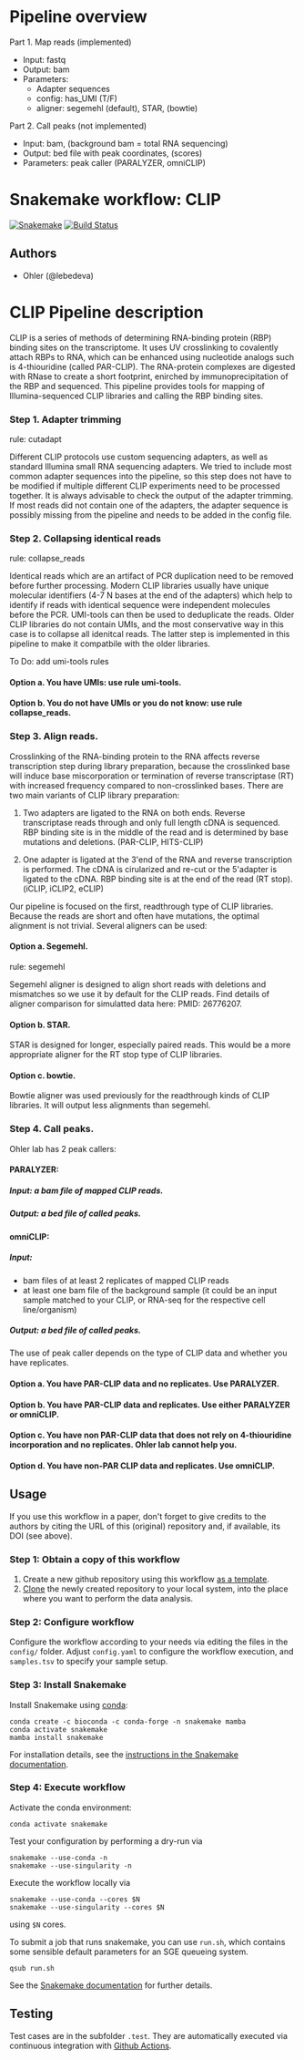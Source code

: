 # Pipeline overview

Part 1. Map reads (implemented)

- Input: fastq
- Output: bam
- Parameters:
    - Adapter sequences
    - config: has_UMI (T/F)
    - aligner: segemehl (default), STAR, (bowtie)
    
Part 2. Call peaks (not implemented)

- Input: bam, (background bam = total RNA sequencing)
- Output: bed file with peak coordinates, (scores)
- Parameters: peak caller (PARALYZER, omniCLIP)


# Snakemake workflow: CLIP

[![Snakemake](https://img.shields.io/badge/snakemake-≥6.2.1-brightgreen.svg)](https://snakemake.bitbucket.io)
[![Build Status](https://travis-ci.org/snakemake-workflows/CLIP.svg?branch=master)](https://travis-ci.org/snakemake-workflows/CLIP)


## Authors

* Ohler (@lebedeva)

# CLIP Pipeline description

CLIP is a series of methods of determining RNA-binding protein (RBP) binding sites on the transcriptome. It uses UV crosslinking to covalently attach RBPs to RNA, which can be enhanced using nucleotide analogs such is 4-thiouridine (called PAR-CLIP). The RNA-protein complexes are digested with RNase to create a short footprint, enirched by immunoprecipitation of the RBP and sequenced. This pipeline provides tools for mapping of Illumina-sequenced CLIP libraries and calling the RBP binding sites.


### Step 1. Adapter trimming

rule: cutadapt

Different CLIP protocols use custom sequencing adapters, as well as standard Illumina small RNA sequencing adapters. We tried to include most common adapter sequences into the pipeline, so this step does not have to be modified if multiple different CLIP experiments need to be processed together. It is always advisable to check the output of the adapter trimming. If most reads did not contain one of the adapters, the adapter sequence is possibly missing from the pipeline and needs to be added in the config file.

### Step 2. Collapsing identical reads

rule: collapse_reads

Identical reads which are an artifact of PCR duplication need to be removed before further processing. Modern CLIP libraries usually have unique molecular identifiers (4-7 N bases at the end of the adapters) which help to identify if reads with identical sequence were independent molecules before the PCR. UMI-tools can then be used to deduplicate the reads. Older CLIP libraries do not contain UMIs, and the most conservative way in this case is to collapse all idenitcal reads. The latter step is implemented in this pipeline to make it compatbile with the older libraries. 

To Do: add umi-tools rules  

#### Option a. You have UMIs: use rule umi-tools.

#### Option b. You do not have UMIs or you do not know: use rule collapse_reads.


### Step 3. Align reads.

Crosslinking of the RNA-binding protein to the RNA affects reverse transcription step during library preparation, because the crosslinked base will induce base miscorporation or termination of reverse transcriptase (RT) with increased frequency compared to non-crosslinked bases. There are two main variants of CLIP library preparation:

1. Two adapters are ligated to the RNA on both ends. Reverse transcriptase reads through and only full length cDNA is sequenced. RBP binding site is in the middle of the read and is determined by base mutations and deletions. (PAR-CLIP, HITS-CLIP)

2. One adapter is ligated at the 3'end of the RNA and reverse transcription is performed. The cDNA is cirularized and re-cut or the 5'adapter is ligated to the cDNA. RBP binding site is at the end of the read (RT stop). (iCLIP, iCLIP2, eCLIP)

Our pipeline is focused on the first, readthrough type of CLIP libraries. Because the reads are short and often have mutations, the optimal alignment is not trivial. Several aligners can be used:

#### Option a. Segemehl.

rule: segemehl

Segemehl aligner is designed to align short reads with deletions and mismatches so we use it by default for the CLIP reads. Find details of aligner comparison for simulatted data here: PMID: 26776207.

#### Option b. STAR.

STAR is designed for longer, especially paired reads. This would be a more appropriate aligner for the RT stop type of CLIP libraries. 

#### Option c. bowtie.

Bowtie aligner was used previously for the readthrough kinds of CLIP libraries. It will output less alignments than segemehl.

### Step 4. Call peaks.

Ohler lab has 2 peak callers: 

#### PARALYZER:

##### Input: a bam file of mapped CLIP reads.

##### Output: a bed file of called peaks.

#### omniCLIP:

##### Input:

- bam files of at least 2 replicates of mapped CLIP reads
- at least one bam file of the background sample (it could be an input sample matched to your CLIP, or RNA-seq for the respective cell line/organism)

##### Output: a bed file of called peaks.

The use of peak caller depends on the type of CLIP data and whether you have replicates.

#### Option a. You have PAR-CLIP data and no replicates. Use PARALYZER.

#### Option b. You have PAR-CLIP data and replicates. Use either PARALYZER or omniCLIP.

#### Option c. You have non PAR-CLIP data that does not rely on 4-thiouridine incorporation and no replicates. Ohler lab cannot help you.

#### Option d. You have non-PAR CLIP data and replicates. Use omniCLIP.



## Usage

If you use this workflow in a paper, don't forget to give credits to the authors by citing the URL of this (original) repository and, if available, its DOI (see above).

### Step 1: Obtain a copy of this workflow

1. Create a new github repository using this workflow [as a template](https://help.github.com/en/articles/creating-a-repository-from-a-template).
2. [Clone](https://help.github.com/en/articles/cloning-a-repository) the newly created repository to your local system, into the place where you want to perform the data analysis.

### Step 2: Configure workflow

Configure the workflow according to your needs via editing the files in the `config/` folder. Adjust `config.yaml` to configure the workflow execution, and `samples.tsv` to specify your sample setup.

### Step 3: Install Snakemake

Install Snakemake using [conda](https://conda.io/projects/conda/en/latest/user-guide/install/index.html):

    conda create -c bioconda -c conda-forge -n snakemake mamba
    conda activate snakemake
    mamba install snakemake

For installation details, see the [instructions in the Snakemake documentation](https://snakemake.readthedocs.io/en/stable/getting_started/installation.html).

### Step 4: Execute workflow

Activate the conda environment:

    conda activate snakemake

Test your configuration by performing a dry-run via

    snakemake --use-conda -n  
    snakemake --use-singularity -n

Execute the workflow locally via

    snakemake --use-conda --cores $N
    snakemake --use-singularity --cores $N

using `$N` cores. 

To submit a job that runs snakemake, you can use `run.sh`, which contains some sensible default parameters for an SGE queueing system.

    qsub run.sh 

See the [Snakemake documentation](https://snakemake.readthedocs.io/en/stable/executable.html) for further details.


## Testing

Test cases are in the subfolder `.test`. They are automatically executed via continuous integration with [Github Actions](https://github.com/features/actions).



